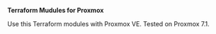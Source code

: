 **Terraform Mudules for Proxmox**

Use this Terraform modules with Proxmox VE. Tested on Proxmox 7.1.